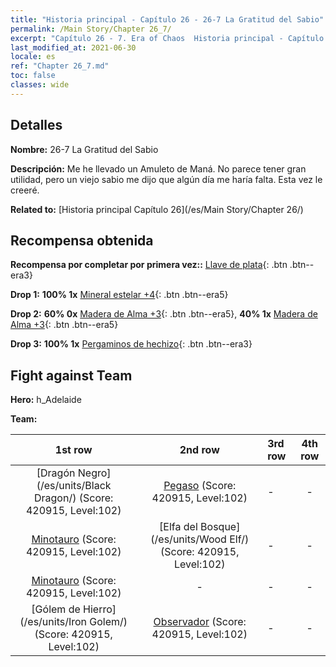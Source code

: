 ```yaml
---
title: "Historia principal - Capítulo 26 - 26-7 La Gratitud del Sabio"
permalink: /Main Story/Chapter 26_7/
excerpt: "Capítulo 26 - 7. Era of Chaos  Historia principal - Capítulo 26_7. 26-7 La Gratitud del Sabio"
last_modified_at: 2021-06-30
locale: es
ref: "Chapter 26_7.md"
toc: false
classes: wide
---
```


## Detalles

 **Nombre:** 26-7 La Gratitud del Sabio

 **Descripción:** Me he llevado un Amuleto de Maná. No parece tener gran utilidad, pero un viejo sabio me dijo que algún día me haría falta. Esta vez le creeré.

 **Related to:** [Historia principal Capítulo 26](/es/Main Story/Chapter 26/)

## Recompensa obtenida

 **Recompensa por completar por primera vez::** [Llave de plata](/ItemsES/con_693/){: .btn .btn--era3}

 **Drop 1:** **100% 1x** [Mineral estelar +4](/ItemsES/mat_89/){: .btn .btn--era5}

 **Drop 2:** **60% 0x** [Madera de Alma +3](/ItemsES/mat_83/){: .btn .btn--era5}, **40% 1x** [Madera de Alma +3](/ItemsES/mat_83/){: .btn .btn--era5}

 **Drop 3:** **100% 1x** [Pergaminos de hechizo](/ItemsES/con_694/){: .btn .btn--era3}


## Fight against Team
 **Hero:** h_Adelaide

 **Team:**


  | 1st row | 2nd row | 3rd row | 4th row |
  |:----:|:----:|:----|:----:|
  | [Dragón Negro](/es/units/Black Dragon/) (Score: 420915, Level:102)  | [Pegaso](/es/units/Pegasus/) (Score: 420915, Level:102)  | - | - |
  | [Minotauro](/es/units/Minotaur/) (Score: 420915, Level:102)  | [Elfa del Bosque](/es/units/Wood Elf/) (Score: 420915, Level:102)  | - | - |
  | [Minotauro](/es/units/Minotaur/) (Score: 420915, Level:102)  | - | - | - |
  | [Gólem de Hierro](/es/units/Iron Golem/) (Score: 420915, Level:102)  | [Observador](/es/units/Beholder/) (Score: 420915, Level:102)  | - | - |


